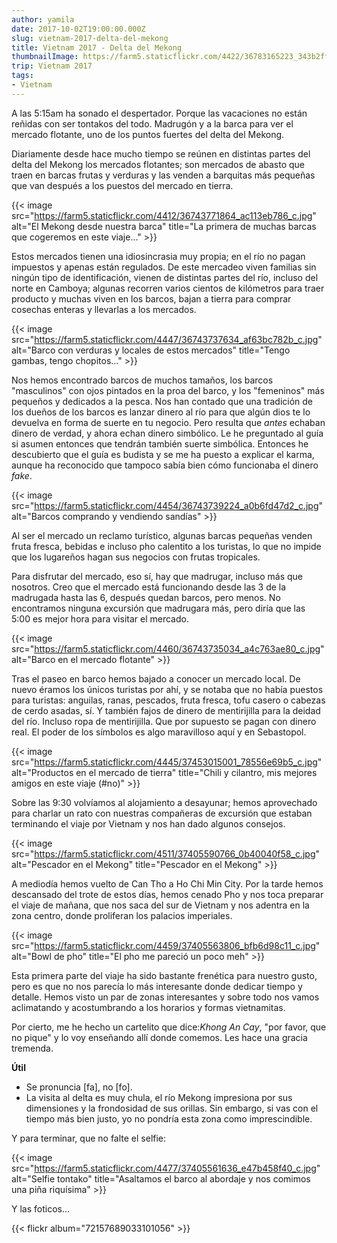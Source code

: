 ```yaml
---
author: yamila
date: 2017-10-02T19:00:00.000Z
slug: vietnam-2017-delta-del-mekong
title: Vietnam 2017 - Delta del Mekong
thumbnailImage: https://farm5.staticflickr.com/4422/36783165223_343b2ffda4_c.jpg
trip: Vietnam 2017
tags:
- Vietnam
---
```


A las 5:15am ha sonado el despertador. Porque las vacaciones no están reñidas con ser tontakos del todo. Madrugón y a la barca para ver el mercado flotante, uno de los puntos fuertes del delta del Mekong.

<!--more-->

Diariamente desde hace mucho tiempo se reúnen en distintas partes del delta del Mekong los mercados flotantes; son mercados de abasto que traen en barcas frutas y verduras y las venden a barquitas más pequeñas que van después a los puestos del mercado en tierra.

{{< image src="https://farm5.staticflickr.com/4412/36743771864_ac113eb786_c.jpg" alt="El Mekong desde nuestra barca" title="La primera de muchas barcas que cogeremos en este viaje..." >}}

Estos mercados tienen una idiosincrasia muy propia; en el río no pagan impuestos y apenas están regulados. De este mercadeo viven familias sin ningún tipo de identificación, vienen de distintas partes del río, incluso del norte en Camboya; algunas recorren varios cientos de kilómetros para traer producto y muchas viven en los barcos, bajan a tierra para comprar cosechas enteras y llevarlas a los mercados.

{{< image src="https://farm5.staticflickr.com/4447/36743737634_af63bc782b_c.jpg" alt="Barco con verduras y locales de estos mercados" title="Tengo gambas, tengo chopitos..." >}}

Nos hemos encontrado barcos de muchos tamaños, los barcos "masculinos" con ojos pintados en la proa del barco, y los "femeninos" más pequeños y dedicados a la pesca. Nos han contado que una tradición de los dueños de los barcos es lanzar dinero al río para que algún dios te lo devuelva en forma de suerte en tu negocio. Pero resulta que <em>antes</em> echaban dinero de verdad, y ahora echan dinero simbólico. Le he preguntado al guía si asumen entonces que tendrán también suerte simbólica. Entonces he descubierto que el guía es budista y se me ha puesto a explicar el karma, aunque ha reconocido que tampoco sabía bien cómo funcionaba el dinero <em>fake</em>.

{{< image src="https://farm5.staticflickr.com/4454/36743739224_a0b6fd47d2_c.jpg" alt="Barcos comprando y vendiendo sandías" >}}

Al ser el mercado un reclamo turístico, algunas barcas pequeñas venden fruta fresca, bebidas e incluso pho calentito a los turistas, lo que no impide que los lugareños hagan sus negocios con frutas tropicales.

Para disfrutar del mercado, eso sí, hay que madrugar, incluso más que nosotros. Creo que el mercado está funcionando desde las 3 de la madrugada hasta las 6, después quedan barcos, pero menos. No encontramos ninguna excursión que madrugara más, pero diría que las 5:00 es mejor hora para visitar el mercado.

{{< image src="https://farm5.staticflickr.com/4460/36743735034_a4c763ae80_c.jpg" alt="Barco en el mercado flotante" >}}

Tras el paseo en barco hemos bajado a conocer un mercado local. De nuevo éramos los únicos turistas por ahí, y se notaba que no había puestos para turistas: anguilas, ranas, pescados, fruta fresca, tofu casero o cabezas de cerdo asadas, sí. Y también fajos de dinero de mentirijilla para la deidad del río. Incluso ropa de mentirijilla. Que por supuesto se pagan con dinero real. El poder de los símbolos es algo maravilloso aquí y en Sebastopol.

{{< image src="https://farm5.staticflickr.com/4445/37453015001_78556e69b5_c.jpg" alt="Productos en el mercado de tierra" title="Chili y cilantro, mis mejores amigos en este viaje (#no)" >}}

Sobre las 9:30 volvíamos al alojamiento a desayunar; hemos aprovechado para charlar un rato con nuestras compañeras de excursión que estaban terminando el viaje por Vietnam y nos han dado algunos consejos.

{{< image src="https://farm5.staticflickr.com/4511/37405590766_0b40040f58_c.jpg" alt="Pescador en el Mekong" title="Pescador en el Mekong" >}}

A mediodía hemos vuelto de Can Tho a Ho Chi Min City. Por la tarde hemos descansado del trote de estos días, hemos cenado Pho y nos toca preparar el viaje de mañana, que nos saca del sur de Vietnam y nos adentra en la zona  centro, donde proliferan los palacios imperiales.

{{< image src="https://farm5.staticflickr.com/4459/37405563806_bfb6d98c11_c.jpg" alt="Bowl de pho" title="El pho me pareció un poco meh" >}}

Esta primera parte del viaje ha sido bastante frenética para nuestro gusto, pero es que no nos parecía lo más interesante donde dedicar tiempo y detalle. Hemos visto un par de zonas interesantes y sobre todo nos vamos aclimatando y acostumbrando a los horarios y formas vietnamitas.

Por cierto, me he hecho un cartelito que dice:<em>Khong An Cay</em>, "por favor, que no pique" y lo voy enseñando allí donde comemos. Les hace una gracia tremenda.

<strong>Útil</strong>

- Se pronuncia [fa], no [fo].
- La visita al delta es muy chula, el río Mekong impresiona por sus dimensiones y la frondosidad de sus orillas. Sin embargo, si vas con el tiempo más bien justo, yo no pondría esta zona como imprescindible.

Y para terminar, que no falte el selfie:

{{< image src="https://farm5.staticflickr.com/4477/37405561636_e47b458f40_c.jpg" alt="Selfie tontako" title="Asaltamos el barco al abordaje y nos comimos una piña riquísima" >}}

Y las foticos...

{{< flickr album="72157689033101056" >}}
